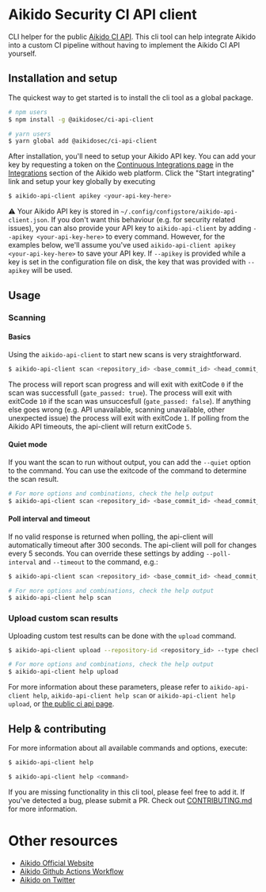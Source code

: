 # Aikido Security CI API client

<!-- [![NPM Version](http://img.shields.io/npm/v/aikido-api-client.svg?style=flat)](https://www.npmjs.org/package/aikido-api-client)
[![NPM Downloads](https://img.shields.io/npm/dm/aikido-api-client.svg?style=flat)](https://npmcharts.com/compare/aikido-api-client?minimal=true)
[![Install Size](https://packagephobia.now.sh/badge?p=aikido-api-client)](https://packagephobia.now.sh/result?p=aikido-api-client) -->

CLI helper for the public [Aikido CI API](https://aikido-dev.notion.site/aikido-dev/Aikido-CI-API-78d318b5f5f7477ab072e12f94b21374). This cli tool can help integrate Aikido into a custom CI pipeline without having to implement the Aikido CI API yourself.

## Installation and setup

The quickest way to get started is to install the cli tool as a global package.

```sh
# npm users
$ npm install -g @aikidosec/ci-api-client

# yarn users
$ yarn global add @aikidosec/ci-api-client
```

After installation, you'll need to setup your Aikido API key. You can add your key by requesting a token on the [Continuous Integrations page](https://app.aikido.dev/settings/integrations/continuous-integration) in the [Integrations](https://app.aikido.dev/settings/integrations) section of the Aikido web platform. Click the "Start integrating" link and setup your key globally by executing

```sh
$ aikido-api-client apikey <your-api-key-here>
```

⚠️ Your Aikido API key is stored in `~/.config/configstore/aikido-api-client.json`. If you don't want this behaviour (e.g. for security related issues), you can also provide your API key to `aikido-api-client` by adding `--apikey <your-api-key-here>` to every command. However, for the examples below, we'll assume you've used `aikido-api-client apikey <your-api-key-here>` to save your API key. If `--apikey` is provided while a key is set in the configuration file on disk, the key that was provided with `--apikey` will be used.

## Usage

### Scanning

#### Basics

Using the `aikido-api-client` to start new scans is very straightforward.

```sh
$ aikido-api-client scan <repository_id> <base_commit_id> <head_commit_id>
```

The process will report scan progress and will exit with exitCode `0` if the scan was successfull (`gate_passed: true`). The process will exit with exitCode `10` if the scan was unsuccesfull (`gate_passed: false`). If anything else goes wrong (e.g. API unavailable, scanning unavailable, other unexpected issue) the process will exit with exitCode `1`. If polling from the Aikido API timeouts, the api-client will return exitCode `5`.

#### Quiet mode

If you want the scan to run without output, you can add the `--quiet` option to the command. You can use the exitcode of the command to determine the scan result.

```sh
# For more options and combinations, check the help output
$ aikido-api-client scan <repository_id> <base_commit_id> <head_commit_id> --quiet
```

#### Poll interval and timeout

If no valid response is returned when polling, the api-client will automatically timeout after 300 seconds. The api-client will poll for changes every 5 seconds. You can override these settings by adding `--poll-interval` and `--timeout` to the command, e.g.:

```sh
$ aikido-api-client scan <repository_id> <base_commit_id> <head_commit_id> --poll-interval 10 --timeout 120

# For more options and combinations, check the help output
$ aikido-api-client help scan
```

### Upload custom scan results

Uploading custom test results can be done with the `upload` command.

```sh
$ aikido-api-client upload --repository-id <repository_id> --type checkov --file <path_to_payload_file>

# For more options and combinations, check the help output
$ aikido-api-client help upload
```

For more information about these parameters, please refer to `aikido-api-client help`, `aikido-api-client help scan` or `aikido-api-client help upload`, or [the public ci api page](https://aikido-dev.notion.site/aikido-dev/Aikido-CI-API-78d318b5f5f7477ab072e12f94b21374).

## Help & contributing

For more information about all available commands and options, execute:

```sh
$ aikido-api-client help
```

```sh
$ aikido-api-client help <command>
```

If you are missing functionality in this cli tool, please feel free to add it. If you've detected a bug, please submit a PR. Check out [CONTRIBUTING.md](CONTRIBUTING.md) for more information.


# Other resources

- [Aikido Official Website](https://aikido.dev)
- [Aikido Github Actions Workflow](https://github.com/AikidoSec/github-actions-workflow)
- [Aikido on Twitter](https://twitter.com/AikidoSecurity)


